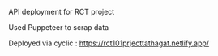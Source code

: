 
API deployment for RCT project

Used Puppeteer to scrap data 


Deployed via cyclic :  https://rct101prjecttathagat.netlify.app/
